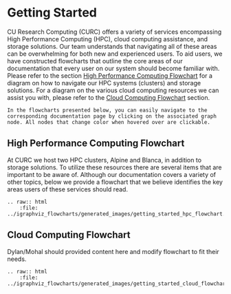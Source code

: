 # Getting Started 

CU Research Computing (CURC) offers a variety of services encompassing High Performance Computing (HPC), cloud computing assistance, and storage solutions. Our team understands that navigating all of these areas can be overwhelming for both new and experienced users. To aid users, we have constructed flowcharts that outline the core areas of our documentation that every user on our system should become familiar with. Please refer to the section [High Performance Computing Flowchart](#high-performance-computing-flowchart) for a diagram on how to navigate our HPC systems (clusters) and storage solutions. For a diagram on the various cloud computing resources we can assist you with, please refer to the [Cloud Computing Flowchart](#cloud-computing-flowchart) section. 

```{tip}
In the flowcharts presented below, you can easily navigate to the corresponding documentation page by clicking on the associated graph node. All nodes that change color when hovered over are clickable. 
```

## High Performance Computing Flowchart

At CURC we host two HPC clusters, Alpine and Blanca, in addition to storage solutions. To utilize these resources there are several items that are important to be aware of. Although our documentation covers a variety of other topics, below we provide a flowchart that we believe identifies the key areas users of these services should read. 

```{eval-rst}
.. raw:: html
    :file: ../igraphviz_flowcharts/generated_images/getting_started_hpc_flowchart.svg
```

## Cloud Computing Flowchart

Dylan/Mohal should provided content here and modify flowchart to fit their needs. 

```{eval-rst}
.. raw:: html
    :file: ../igraphviz_flowcharts/generated_images/getting_started_cloud_flowchart.svg
```
